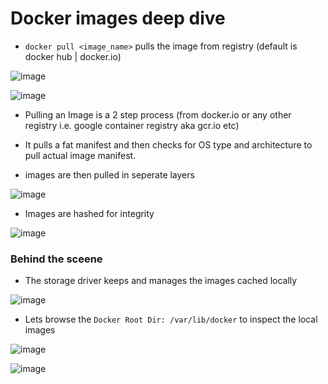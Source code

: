# Docker images deep dive

* `docker pull <image_name>` pulls the image from registry (default is docker hub | docker.io)

![image](https://user-images.githubusercontent.com/13016162/62443900-bb21ef80-b779-11e9-9835-b5d26a9c320e.png)

![image](https://user-images.githubusercontent.com/13016162/62444062-21a70d80-b77a-11e9-81c9-e1d5bcee4371.png)

* Pulling an Image is a 2 step process (from docker.io or any other registry i.e. google container registry aka gcr.io etc)

* It pulls a fat manifest and then checks for OS type and architecture to pull actual image manifest.
* images are then pulled in seperate layers

![image](https://user-images.githubusercontent.com/13016162/62444324-d4776b80-b77a-11e9-99e1-65edb184e229.png)

* Images are hashed for integrity

![image](https://user-images.githubusercontent.com/13016162/62444806-24a2fd80-b77c-11e9-834b-082ddf1fab97.png)

### Behind the sceene

* The storage driver keeps and manages the images cached locally

![image](https://user-images.githubusercontent.com/13016162/62444952-a2ff9f80-b77c-11e9-8261-c1d5ae5a18af.png)

* Lets browse the `Docker Root Dir: /var/lib/docker` to inspect the local images

![image](https://user-images.githubusercontent.com/13016162/62445124-202b1480-b77d-11e9-9419-34c2b3982b1e.png)

![image](https://user-images.githubusercontent.com/13016162/62445452-dbec4400-b77d-11e9-852f-e90c889957c0.png)


